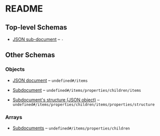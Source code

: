 # README

## Top-level Schemas

*   [JSON sub-document](./config.md "Provides paths to multiple documents and for each document a group of sub-documents to be extracted from these") – `-`

## Other Schemas

### Objects

*   [JSON document](./config-json-document.md) – `undefined#/items`

*   [Subdocument](./config-json-document-properties-subdocuments-subdocument.md "Object defining the subdocument") – `undefined#/items/properties/children/items`

*   [Subdocument's structure (JSON object)](./config-json-document-properties-subdocuments-subdocument-properties-subdocuments-structure-json-object.md) – `undefined#/items/properties/children/items/properties/structure`

### Arrays

*   [Subdocuments](./config-json-document-properties-subdocuments.md) – `undefined#/items/properties/children`
